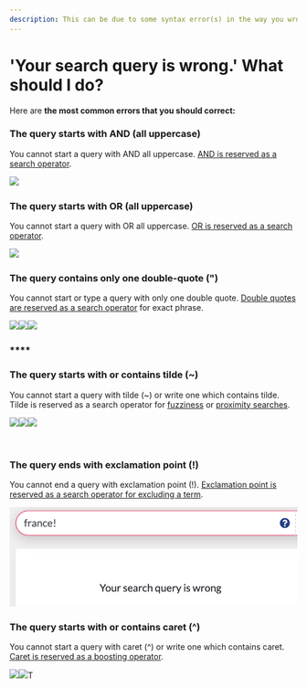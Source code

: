```yaml
---
description: This can be due to some syntax error(s) in the way you wrote your query.‌
---
```


# 'Your search query is wrong.' What should I do?

Here are **the most common errors that you should correct:** ‌

### **The query starts with AND** \(all uppercase\) <a id="querie-s-start-s-with-and-all-uppercase"></a>

You cannot start a query with AND all uppercase. [AND is reserved as a search operator](https://icij.gitbook.io/datashare/all/search-with-operators#and).

![](https://blobscdn.gitbook.com/v0/b/gitbook-28427.appspot.com/o/assets%2F-LWCyd3pDXO_H4jk9DgG%2F-LsX4JZonoD94VtqwHu3%2F-LsX5WHKbgDMRLj7gLDF%2FScreenshot%202019-10-31%20at%2014.53.32.png?alt=media&token=90097ff8-fc52-48af-9a03-19abbc07b53d)‌



### **The query starts with OR** \(all uppercase\) <a id="querie-s-start-s-with-or-all-uppercase"></a>

You cannot start a query with OR all uppercase. [OR is reserved as a search operator](https://icij.gitbook.io/datashare/all/search-with-operators#or-or-space).

![](https://blobscdn.gitbook.com/v0/b/gitbook-28427.appspot.com/o/assets%2F-LWCyd3pDXO_H4jk9DgG%2F-LsXD4rK6gwnKrrzI-JQ%2F-LsXDDL_CBy1nNslQUzu%2FScreenshot%202019-10-31%20at%2014.58.08.png?alt=media&token=129e6b4e-d67b-4dd2-85ed-1f5410ab453b)‌



### **The query contains only one double-quote \("\)** <a id="querie-s-contain-s-only-one-double-quote-or-a-double-quote-in-a-word"></a>

‌You cannot start or type a query with only one double quote. [Double quotes are reserved as a search operator](https://icij.gitbook.io/datashare/all/search-with-operators#exact-phrase) for exact phrase.

![](https://blobscdn.gitbook.com/v0/b/gitbook-28427.appspot.com/o/assets%2F-LWCyd3pDXO_H4jk9DgG%2F-LsXAlZpZqJaQio6ciE-%2F-LsXBx1_h19OJ_qW-HgH%2FScreenshot%202019-10-31%20at%2015.23.41.png?alt=media&token=6ad8fab5-e39c-4b5a-a4fd-9f645142d656)![](https://blobscdn.gitbook.com/v0/b/gitbook-28427.appspot.com/o/assets%2F-LWCyd3pDXO_H4jk9DgG%2F-LsXAlZpZqJaQio6ciE-%2F-LsXC10GQjDB_KDynR-w%2FScreenshot%202019-10-31%20at%2015.23.51.png?alt=media&token=4f04d178-75e8-4240-b80f-7653ec1b625f)![](https://blobscdn.gitbook.com/v0/b/gitbook-28427.appspot.com/o/assets%2F-LWCyd3pDXO_H4jk9DgG%2F-LsXAlZpZqJaQio6ciE-%2F-LsXC51OWC9M_WHdN3Bd%2FScreenshot%202019-10-31%20at%2015.23.01.png?alt=media&token=dda6576b-fd95-4f2d-b1ab-97a9d7cfb225)‌

### \*\*\*\* <a id="querie-s-start-s-with-or-contain-tilde"></a>

### **The query starts with or contains tilde** \(~\) <a id="querie-s-start-s-with-or-contain-tilde"></a>

‌You cannot start a query with tilde \(~\) or write one which contains tilde. Tilde is reserved as a search operator for [fuzziness](https://icij.gitbook.io/datashare/faq/what-is-fuzziness) or [proximity searches](https://icij.gitbook.io/datashare/faq/what-is-proximity-search).

![](https://blobscdn.gitbook.com/v0/b/gitbook-28427.appspot.com/o/assets%2F-LWCyd3pDXO_H4jk9DgG%2F-LsX4JZonoD94VtqwHu3%2F-LsX7NMNxxM8MCBAJMe0%2FScreenshot%202019-10-31%20at%2015.03.59.png?alt=media&token=4001cf1d-8c3f-4bd2-80ec-bfc1ac836b8f)![](https://blobscdn.gitbook.com/v0/b/gitbook-28427.appspot.com/o/assets%2F-LWCyd3pDXO_H4jk9DgG%2F-LsX4JZonoD94VtqwHu3%2F-LsX77gU4JGqHeuvxo0T%2FScreenshot%202019-10-31%20at%2014.59.36.png?alt=media&token=ccb8d6a0-54a2-4289-8b33-df155c5acece)![](https://blobscdn.gitbook.com/v0/b/gitbook-28427.appspot.com/o/assets%2F-LWCyd3pDXO_H4jk9DgG%2F-LsX4JZonoD94VtqwHu3%2F-LsX7BTzS63DgDW0Nyq2%2FScreenshot%202019-10-31%20at%2015.02.40.png?alt=media&token=30e9de1d-97b3-496b-b596-c83eb14e509f)

​‌

### **The query ends with exclamation point \(!\)** <a id="querie-s-start-s-with-or-contain-circumflex"></a>

You cannot end a query with exclamation point \(!\). [Exclamation point is reserved as a search operator for excluding a term](https://icij.gitbook.io/datashare/all/search-with-operators#not-or).

![](../.gitbook/assets/screenshot-2019-11-04-at-18.02.39.png)

### **The query starts with or contains caret** \(^\) <a id="querie-s-start-s-with-or-contain-circumflex"></a>

‌You cannot start a query with caret \(^\) or write one which contains caret. [Caret is reserved as a boosting operator](https://icij.gitbook.io/datashare/all/search-with-operators#boosting-operators).

![](https://blobscdn.gitbook.com/v0/b/gitbook-28427.appspot.com/o/assets%2F-LWCyd3pDXO_H4jk9DgG%2F-LsX4JZonoD94VtqwHu3%2F-LsX7wmdHRn3gT9-9xeL%2FScreenshot%202019-10-31%20at%2015.05.05.png?alt=media&token=6ac31c7a-dcd1-4b09-bf2c-02ec6e89f2a6)![](https://blobscdn.gitbook.com/v0/b/gitbook-28427.appspot.com/o/assets%2F-LWCyd3pDXO_H4jk9DgG%2F-LsX4JZonoD94VtqwHu3%2F-LsX8-0rSV6D_O2FzzWO%2FScreenshot%202019-10-31%20at%2015.06.28.png?alt=media&token=8a5b573b-e68f-4bdf-a991-ab4f40e4325c)T

